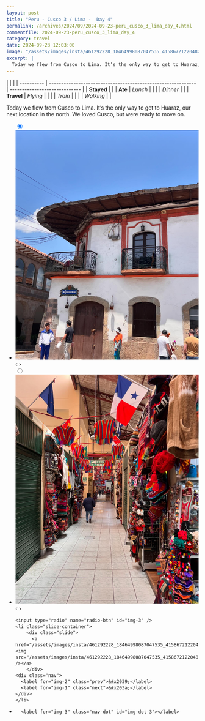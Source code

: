 ```yaml
---
layout: post
title: "Peru - Cusco 3 / Lima -  Day 4"
permalink: /archives/2024/09/2024-09-23-peru_cusco_3_lima_day_4.html
commentfile: 2024-09-23-peru_cusco_3_lima_day_4
category: travel
date: 2024-09-23 12:03:00
image: "/assets/images/insta/461292228_18464998087047535_4158672122048218133_n_18067016134623043.jpg"
excerpt: |
  Today we flew from Cusco to Lima. It’s the only way to get to Huaraz, our next location in the north. We loved Cusco, but were ready to move on.
---
```


|            |                                                              |
| ---------- | ------------------------------------------------------------ | ----------------------------- |
| **Stayed** |  |
| **Ate**    | _Lunch_                                                      |          |
|            | _Dinner_                                                     |          |
| **Travel** | _Flying_                                                     |          |
|            | _Train_                                                      |          |
|            | _Walking_                                                    |          |


Today we flew from Cusco to Lima. It’s the only way to get to Huaraz, our next location in the north. We loved Cusco, but were ready to move on.


<ul class="slides">
    <input type="radio" name="radio-btn" id="img-1" checked="checked" />
    <li class="slide-container">
        <div class="slide">
          <a href="/assets/images/insta/460979992_18464998168047535_7366251807905336473_n_18031411676054440.jpg"><img src="/assets/images/insta/460979992_18464998168047535_7366251807905336473_n_18031411676054440.jpg" /></a>
        </div>
    <div class="nav">
      <label for="img-3" class="prev">&#x2039;</label>
      <label for="img-2" class="next">&#x203a;</label>
    </div>
    </li>
        <input type="radio" name="radio-btn" id="img-2"  />
    <li class="slide-container">
        <div class="slide">
          <a href="/assets/images/insta/460978436_18464998180047535_732062442063649951_n_17905736976021029.jpg"><img src="/assets/images/insta/460978436_18464998180047535_732062442063649951_n_17905736976021029.jpg" /></a>
        </div>
    <div class="nav">
      <label for="img-1" class="prev">&#x2039;</label>
      <label for="img-3" class="next">&#x203a;</label>
    </div>
    </li>
    
    <input type="radio" name="radio-btn" id="img-3" />
    <li class="slide-container">
        <div class="slide">
          <a href="/assets/images/insta/461292228_18464998087047535_4158672122048218133_n_18067016134623043.jpg"><img src="/assets/images/insta/461292228_18464998087047535_4158672122048218133_n_18067016134623043.jpg" /></a>
        </div>
    <div class="nav">
      <label for="img-2" class="prev">&#x2039;</label>
      <label for="img-1" class="next">&#x203a;</label>
    </div>
    </li>
			
<li class="nav-dots">
      <label for="img-1" class="nav-dot" id="img-dot-1"></label>
      <label for="img-2" class="nav-dot" id="img-dot-2"></label>

      <label for="img-3" class="nav-dot" id="img-dot-3"></label>

</li>
</ul>        
             

		
